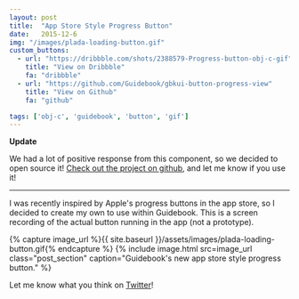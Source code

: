 ```yaml
---
layout: post
title:  "App Store Style Progress Button"
date:   2015-12-6
img: "/images/plada-loading-button.gif"
custom_buttons:
  - url: "https://dribbble.com/shots/2388579-Progress-button-obj-c-gif"
    title: "View on Dribbble"
    fa: "dribbble"
  - url: "https://github.com/Guidebook/gbkui-button-progress-view"
    title: "View on Github"
    fa: "github"

tags: ['obj-c', 'guidebook', 'button', 'gif']
---
```


**Update**

We had a lot of positive response from this component, so we decided to open source it! [Check out the project on github](https://github.com/Guidebook/gbkui-button-progress-view), and let me know if you use it!

* * *

I was recently inspired by Apple's progress buttons in the app store, so I decided to create my own to use within Guidebook. This is a screen recording of the actual button running in the app (not a prototype).

{% capture image_url %}{{ site.baseurl }}/assets/images/plada-loading-button.gif{% endcapture %}
{% include image.html src=image_url class="post_section" caption="Guidebook's new app store style progress button." %}

Let me know what you think on [Twitter](http://twitter.com/pklada)!
